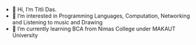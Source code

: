 - 👋 Hi, I’m Titli Das.
- 👀 I’m interested in Programming Languages, Computation, Networking and Listening to music and Drawing
- 🌱 I’m currently learning BCA from Nimas College under MAKAUT University

<!---
TitliDasBCA1/TitliDasBCA1 is a ✨ special ✨ repository because its `README.md` (this file) appears on your GitHub profile.
You can click the Preview link to take a look at your changes.
--->
